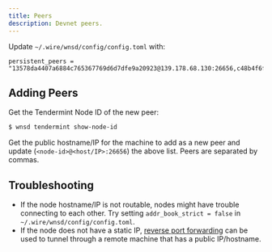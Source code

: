 ```yaml
---
title: Peers
description: Devnet peers.
---
```


Update `~/.wire/wnsd/config/config.toml` with:

```text
persistent_peers = "13578da4407a6884c765367769d6d7dfe9a20923@139.178.68.130:26656,c48b4f6f00538dee0ac268c2ae20ec67ec57b771@139.178.68.131:26656,02a9e173f4bc1c3b9969d87aa2c1899ffab60901@wns1.deepstacksoft.com:26656"
```

## Adding Peers

Get the Tendermint Node ID of the new peer:

```bash
$ wnsd tendermint show-node-id
```

Get the public hostname/IP for the machine to add as a new peer and update (`<node-id>@<host/IP>:26656`) the above list. Peers are separated by commas.


## Troubleshooting

* If the node hostname/IP is not routable, nodes might have trouble connecting to each other. Try setting `addr_book_strict = false` in `~/.wire/wnsd/config/config.toml`.
* If the node does not have a static IP, [reverse port forwarding](./network/) can be used to tunnel through a remote machine that has a public IP/hostname.
